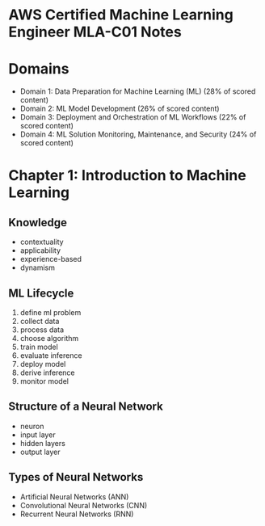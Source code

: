 # AWS Certified Machine Learning Engineer MLA-C01 Notes

# Domains
- Domain 1: Data Preparation for Machine Learning (ML) (28% of scored content)
- Domain 2: ML Model Development (26% of scored content) 
- Domain 3: Deployment and Orchestration of ML Workflows (22% of scored content) 
- Domain 4: ML Solution Monitoring, Maintenance, and Security (24% of scored content)

# Chapter 1: Introduction to Machine Learning

## Knowledge
- contextuality
- applicability
- experience-based
- dynamism

## ML Lifecycle
1. define ml problem
1. collect data
1. process data
1. choose algorithm
1. train model
1. evaluate inference
1. deploy model
1. derive inference
1. monitor model

## Structure of a Neural Network
- neuron
- input layer
- hidden layers
- output layer

## Types of Neural Networks
- Artificial Neural Networks (ANN)
- Convolutional Neural Networks (CNN)
- Recurrent Neural Networks (RNN)
